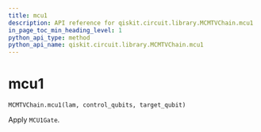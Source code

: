 ```yaml
---
title: mcu1
description: API reference for qiskit.circuit.library.MCMTVChain.mcu1
in_page_toc_min_heading_level: 1
python_api_type: method
python_api_name: qiskit.circuit.library.MCMTVChain.mcu1
---
```


# mcu1

<span id="qiskit.circuit.library.MCMTVChain.mcu1" />

`MCMTVChain.mcu1(lam, control_qubits, target_qubit)`

Apply `MCU1Gate`.

